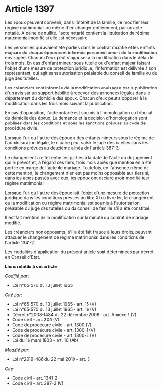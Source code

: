 # Article 1397

Les époux peuvent convenir, dans l'intérêt de la famille, de modifier leur régime matrimonial, ou même d'en changer
entièrement, par un acte notarié. A peine de nullité, l'acte notarié contient la liquidation du régime matrimonial modifié si
elle est nécessaire. 

Les personnes qui avaient été parties dans le contrat modifié et les enfants majeurs de chaque époux sont informés
personnellement de la modification envisagée. Chacun d'eux peut s'opposer à la modification dans le délai de trois mois. En
cas d'enfant mineur sous tutelle ou d'enfant majeur faisant l'objet d'une mesure de protection juridique, l'information est
délivrée à son représentant, qui agit sans autorisation préalable du conseil de famille ou du juge des tutelles. 

Les créanciers sont informés de la modification envisagée par la publication d'un avis sur un support habilité à recevoir des
annonces légales dans le département du domicile des époux. Chacun d'eux peut s'opposer à la modification dans les trois mois
suivant la publication. 

En cas d'opposition, l'acte notarié est soumis à l'homologation du tribunal du domicile des époux. La demande et la décision
d'homologation sont publiées dans les conditions et sous les sanctions prévues au code de procédure civile. 

Lorsque l'un ou l'autre des époux a des enfants mineurs sous le régime de l'administration légale, le notaire peut saisir le
juge des tutelles dans les conditions prévues au deuxième alinéa de l'article 387-3. 

Le changement a effet entre les parties à la date de l'acte ou du jugement qui le prévoit et, à l'égard des tiers, trois mois
après que mention en a été portée en marge de l'acte de mariage. Toutefois, en l'absence même de cette mention, le changement
n'en est pas moins opposable aux tiers si, dans les actes passés avec eux, les époux ont déclaré avoir modifié leur régime
matrimonial. 

Lorsque l'un ou l'autre des époux fait l'objet d'une mesure de protection juridique dans les conditions prévues au titre XI
du livre Ier, le changement ou la modification du régime matrimonial est soumis à l'autorisation préalable du juge des
tutelles ou du conseil de famille s'il a été constitué. 

Il est fait mention de la modification sur la minute du contrat de mariage modifié. 

Les créanciers non opposants, s'il a été fait fraude à leurs droits, peuvent attaquer le changement de régime matrimonial
dans les conditions de l'article 1341-2. 

Les modalités d'application du présent article sont déterminées par décret en Conseil d'Etat.

**Liens relatifs à cet article**

_Codifié par_:

  - Loi n°65-570 du 13 juillet 1965

_Cité par_:

  - Loi n°65-570 du 13 juillet 1965 - art. 15 (V)
  - Loi n°65-570 du 13 juillet 1965 - art. 16 (V)
  - Décret n°2008-1484 du 22 décembre 2008 - art. Annexe 1 (V)
  - Code civil - art. 305 (V)
  - Code de procédure civile - art. 1300 (V)
  - Code de procédure civile - art. 1300-1 (V)
  - Code de procédure civile - art. 1300-3 (V)
  - Loi du 16 mars 1803 - art. 10 (Ab)

_Modifié par_:

  - Loi n°2019-486 du 22 mai 2019 - art. 3

_Cite_:

  - Code civil - art. 1341-2
  - Code civil - art. 387-3 (V)
